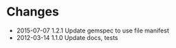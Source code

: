 # Changes

* 2015-07-07 1.2.1 Update gemspec to use file manifest
* 2012-03-14 1.1.0 Update docs, tests
